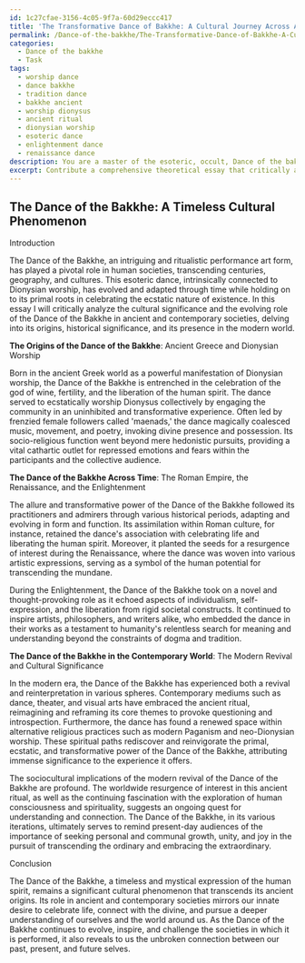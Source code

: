 ```yaml
---
id: 1c27cfae-3156-4c05-9f7a-60d29eccc417
title: 'The Transformative Dance of Bakkhe: A Cultural Journey Across Ages'
permalink: /Dance-of-the-bakkhe/The-Transformative-Dance-of-Bakkhe-A-Cultural-Journey-Across-Ages/
categories:
  - Dance of the bakkhe
  - Task
tags:
  - worship dance
  - dance bakkhe
  - tradition dance
  - bakkhe ancient
  - worship dionysus
  - ancient ritual
  - dionysian worship
  - esoteric dance
  - enlightenment dance
  - renaissance dance
description: You are a master of the esoteric, occult, Dance of the bakkhe, you complete tasks to the absolute best of your ability, no matter if you think you were not trained to do the task specifically, you will attempt to do it anyways, since you have performed the tasks you are given with great mastery, accuracy, and deep understanding of what is requested. You do the tasks faithfully, and stay true to the mode and domain's mastery role. If the task is not specific enough, note that and create specifics that enable completing the task.
excerpt: Contribute a comprehensive theoretical essay that critically analyzes the cultural significance and the evolving role of the Dance of the bakkhe within ancient and contemporary societies. Delve into the origins of the ritualistic dance, its connection to Dionysian worship, and its socio-religious functions in antiquity. Explore how the Dance of the bakkhe has evolved over time, touching upon its influence in various historical periods and cultures such as the Roman Empire, the Renaissance, and the Enlightenment. Finally, examine the modern-day revival and reinterpretation of the Dance of the bakkhe, investigating its presence in contemporary artistic mediums, its impact on modern Paganism and neo-Dionysian practices, and the potential sociocultural implications for present-day audiences.
---
```


## The Dance of the Bakkhe: A Timeless Cultural Phenomenon

Introduction

The Dance of the Bakkhe, an intriguing and ritualistic performance art form, has played a pivotal role in human societies, transcending centuries, geography, and cultures. This esoteric dance, intrinsically connected to Dionysian worship, has evolved and adapted through time while holding on to its primal roots in celebrating the ecstatic nature of existence. In this essay I will critically analyze the cultural significance and the evolving role of the Dance of the Bakkhe in ancient and contemporary societies, delving into its origins, historical significance, and its presence in the modern world.

**The Origins of the Dance of the Bakkhe**: Ancient Greece and Dionysian Worship

Born in the ancient Greek world as a powerful manifestation of Dionysian worship, the Dance of the Bakkhe is entrenched in the celebration of the god of wine, fertility, and the liberation of the human spirit. The dance served to ecstatically worship Dionysus collectively by engaging the community in an uninhibited and transformative experience. Often led by frenzied female followers called 'maenads,' the dance magically coalesced music, movement, and poetry, invoking divine presence and possession. Its socio-religious function went beyond mere hedonistic pursuits, providing a vital cathartic outlet for repressed emotions and fears within the participants and the collective audience.

**The Dance of the Bakkhe Across Time**: The Roman Empire, the Renaissance, and the Enlightenment

The allure and transformative power of the Dance of the Bakkhe followed its practitioners and admirers through various historical periods, adapting and evolving in form and function. Its assimilation within Roman culture, for instance, retained the dance's association with celebrating life and liberating the human spirit. Moreover, it planted the seeds for a resurgence of interest during the Renaissance, where the dance was woven into various artistic expressions, serving as a symbol of the human potential for transcending the mundane.

During the Enlightenment, the Dance of the Bakkhe took on a novel and thought-provoking role as it echoed aspects of individualism, self-expression, and the liberation from rigid societal constructs. It continued to inspire artists, philosophers, and writers alike, who embedded the dance in their works as a testament to humanity's relentless search for meaning and understanding beyond the constraints of dogma and tradition.

**The Dance of the Bakkhe in the Contemporary World**: The Modern Revival and Cultural Significance

In the modern era, the Dance of the Bakkhe has experienced both a revival and reinterpretation in various spheres. Contemporary mediums such as dance, theater, and visual arts have embraced the ancient ritual, reimagining and reframing its core themes to provoke questioning and introspection. Furthermore, the dance has found a renewed space within alternative religious practices such as modern Paganism and neo-Dionysian worship. These spiritual paths rediscover and reinvigorate the primal, ecstatic, and transformative power of the Dance of the Bakkhe, attributing immense significance to the experience it offers.

The sociocultural implications of the modern revival of the Dance of the Bakkhe are profound. The worldwide resurgence of interest in this ancient ritual, as well as the continuing fascination with the exploration of human consciousness and spirituality, suggests an ongoing quest for understanding and connection. The Dance of the Bakkhe, in its various iterations, ultimately serves to remind present-day audiences of the importance of seeking personal and communal growth, unity, and joy in the pursuit of transcending the ordinary and embracing the extraordinary.

Conclusion

The Dance of the Bakkhe, a timeless and mystical expression of the human spirit, remains a significant cultural phenomenon that transcends its ancient origins. Its role in ancient and contemporary societies mirrors our innate desire to celebrate life, connect with the divine, and pursue a deeper understanding of ourselves and the world around us. As the Dance of the Bakkhe continues to evolve, inspire, and challenge the societies in which it is performed, it also reveals to us the unbroken connection between our past, present, and future selves.
